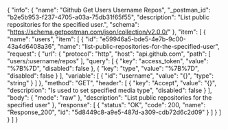 {
  "info": {
    "name": "Github Get Users Username Repos",
    "_postman_id": "b2e5b953-f237-4705-a03a-75db31f65f55",
    "description": "List public repositories for the specified user.",
    "schema": "https://schema.getpostman.com/json/collection/v2.0.0/"
  },
  "item": [
    {
      "name": "users",
      "item": [
        {
          "id": "e59946a5-bde5-4e7b-9c00-43a4d6408a36",
          "name": "list-public-repositories-for-the-specified-user",
          "request": {
            "url": {
              "protocol": "http",
              "host": "api.github.com",
              "path": [
                "users/:username/repos"
              ],
              "query": [
                {
                  "key": "access_token",
                  "value": "%7B%7D",
                  "disabled": false
                },
                {
                  "key": "type",
                  "value": "%7B%7D",
                  "disabled": false
                }
              ],
              "variable": [
                {
                  "id": "username",
                  "value": "{}",
                  "type": "string"
                }
              ]
            },
            "method": "GET",
            "header": [
              {
                "key": "Accept",
                "value": "{}",
                "description": "Is used to set specified media type",
                "disabled": false
              }
            ],
            "body": {
              "mode": "raw"
            },
            "description": "List public repositories for the specified user"
          },
          "response": [
            {
              "status": "OK",
              "code": 200,
              "name": "Response_200",
              "id": "5d8449c8-a9e5-487d-a309-cdb72d6c2d09"
            }
          ]
        }
      ]
    }
  ]
}